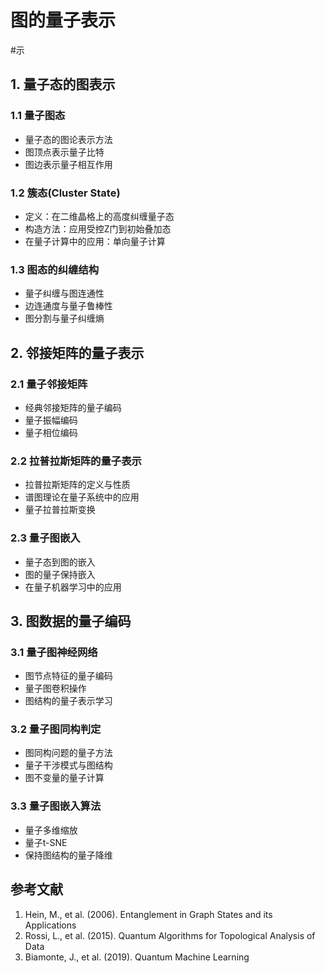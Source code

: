 # 图的量子表示
#示

## 1. 量子态的图表示

### 1.1 量子图态
- 量子态的图论表示方法
- 图顶点表示量子比特
- 图边表示量子相互作用

### 1.2 簇态(Cluster State)
- 定义：在二维晶格上的高度纠缠量子态
- 构造方法：应用受控Z门到初始叠加态
- 在量子计算中的应用：单向量子计算

### 1.3 图态的纠缠结构
- 量子纠缠与图连通性
- 边连通度与量子鲁棒性
- 图分割与量子纠缠熵

## 2. 邻接矩阵的量子表示

### 2.1 量子邻接矩阵
- 经典邻接矩阵的量子编码
- 量子振幅编码
- 量子相位编码

### 2.2 拉普拉斯矩阵的量子表示
- 拉普拉斯矩阵的定义与性质
- 谱图理论在量子系统中的应用
- 量子拉普拉斯变换

### 2.3 量子图嵌入
- 量子态到图的嵌入
- 图的量子保持嵌入
- 在量子机器学习中的应用

## 3. 图数据的量子编码

### 3.1 量子图神经网络
- 图节点特征的量子编码
- 量子图卷积操作
- 图结构的量子表示学习

### 3.2 量子图同构判定
- 图同构问题的量子方法
- 量子干涉模式与图结构
- 图不变量的量子计算

### 3.3 量子图嵌入算法
- 量子多维缩放
- 量子t-SNE
- 保持图结构的量子降维

## 参考文献

1. Hein, M., et al. (2006). Entanglement in Graph States and its Applications
2. Rossi, L., et al. (2015). Quantum Algorithms for Topological Analysis of Data
3. Biamonte, J., et al. (2019). Quantum Machine Learning